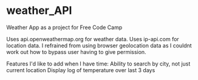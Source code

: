 # weather_API
Weather App as a project for Free Code Camp

Uses api.openweathermap.org for weather data.
Uses ip-api.com for location data.
  I refrained from using browser geolocation data as I couldnt work out how to bypass user having to give permission.

Features I'd like to add when I have time:
  Ability to search by city, not just current location
  Display log of temperature over last 3 days
 
